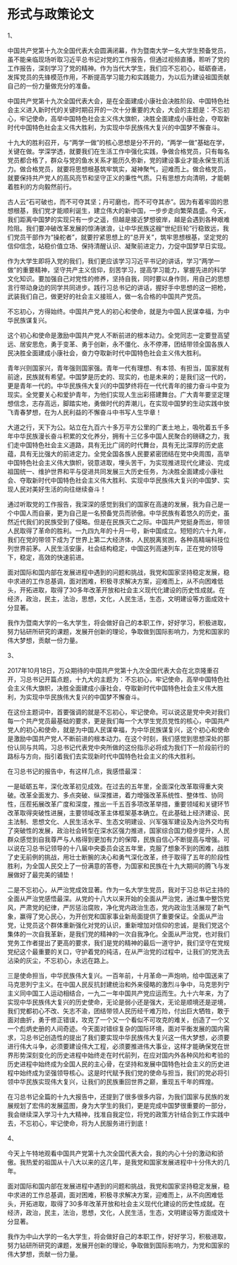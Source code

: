 <!-- 2018/4/10 -->

# 形式与政策论文

1、

中国共产党第十九次全国代表大会圆满闭幕，作为暨南大学一名大学生预备党员，虽不能亲临现场听取习近平总书记对党的工作报告，但通过视频直播，聆听了党的工作报告，深刻学习了党的精神。作为当代大学生，我们应不忘初心，砥砺奋进，发挥党员的先锋模范作用，不断提高学习能力和实践能力，为以后为建设祖国贡献自己的一份力量做充分的准备。

中国共产党第十九次全国代表大会，是在全面建成小康社会决胜阶段、中国特色社会主义进入新时代的关键时期召开的一次十分重要的大会，大会的主题是：不忘初心，牢记使命，高举中国特色社会主义伟大旗帜，决胜全面建成小康社会，夺取新时代中国特色社会主义伟大胜利，为实现中华民族伟大复兴的中国梦不懈奋斗。

十九大的胜利召开，与“两学一做”的核心思想是分不开的，“两学一做”基础在学，关键在做。学深学透，就要我们在生活工作中强化实践，争做合格党员，只有每名党员都合格了，群众与党的鱼水关系才能历久弥新，党的建设事业才能永保生机活力。做合格党员，就要将思想根基筑牢筑实，凝神聚气，迎难而上。做合格党员，就要保持共产党人的高风亮节和坚守正义的秉性气质。只有思想方向清明，才能朝着胜利的方向毅然前行。

古人云“石可破也，而不可夺其坚；丹可磨也，而不可夺其赤”。因为有着牢固的思想根基，我们党才能顺利诞生，建立伟大的新中国，一步步走向繁荣昌盛。今天，我们距离中国梦的实现只有一步之遥，但越是接近梦想彼岸，越是会遇到各种艰难险阻。我们要冲破改革发展的惊涛骇浪，让中华民族这艘“世纪巨轮”行稳致远，我们党员干部作为“操舵者”，就要拧紧思想上的“总开关”，筑牢思想根基，坚定党的信仰信念，站稳价值立场、保持清醒认识、凝聚前进定力，力促中国梦早日实现。

作为大学生即将入党的我们，我们更应该学习习近平书记的讲话，学习“两学一做”的重要精神，坚守共产主义信仰，刻苦学习，提高学习能力，掌握先进的科学文化知识。要加强自己对党性的修养，坚持自我，同时要以身作则，用自己的思想言行带动身边的同学共同进步。践行习总书记的讲话，握好手中思想的这一把枪，武装我们自己，做更好的社会主义接班人，做一名合格的中国共产党员。

不忘初心，方得始终。中国共产党人的初心和使命，就是为中国人民谋幸福，为中华民族谋复兴。

这个初心和使命是激励中国共产党人不断前进的根本动力。全党同志一定要登高望远、居安思危，勇于变革、勇于创新，永不僵化、永不停滞，团结带领全国各族人民决胜全面建成小康社会，奋力夺取新时代中国特色社会主义伟大胜利。

青年兴则国家兴，青年强则国家强。青年一代有理想、有本领、有担当，国家就有前途，民族就有希望。中国梦是历史的、现实的，也是未来的；是我们这一代的，更是青年一代的。中华民族伟大复兴的中国梦终将在一代代青年的接力奋斗中变为现实。全党要关心和爱护青年，为他们实现人生出彩搭建舞台。广大青年要坚定理想信念，志存高远，脚踏实地，勇做时代的弄潮儿，在实现中国梦的生动实践中放飞青春梦想，在为人民利益的不懈奋斗中书写人生华章！

大道之行，天下为公。站立在九百六十多万平方公里的广袤土地上，吸吮着五千多年中华民族漫长奋斗积累的文化养分，拥有十三亿多中国人民聚合的磅礴之力，我们走中国特色社会主义道路，具有无比广阔的时代舞台，具有无比深厚的历史底蕴，具有无比强大的前进定力。全党全国各族人民要紧密团结在党中央周围，高举中国特色社会主义伟大旗帜，锐意进取，埋头苦干，为实现推进现代化建设、完成祖国统一、维护世界和平与促进共同发展三大历史任务，为决胜全面建成小康社会、夺取新时代中国特色社会主义伟大胜利、实现中华民族伟大复兴的中国梦、实现人民对美好生活的向往继续奋斗！

通过听取党的工作报告，我深深的感觉到我们的国家在高速的发展，我为自己是一个中国人而自豪，更为自己是一名预备党员而骄傲。中华民族有着悠久的历史，虽然近代我们的民族受到了侵略。但是在民族灭亡之际。中国共产党挺身而出，带领人民取得了革命的胜利。一九四九年的十月一号，新中国成立。短短的六十九年，我们在党的带领下成为了世界上第二大经济体，人民脱离贫困，各种高精端科技位列世界前茅。人民生活安康，社会结构稳定，中国这列高速列车，正在党的领导下，稳定，高效的快速前进。

面对国际和国内部在发展进程中遇到的问题和挑战，我党和国家坚持稳定发展，稳中求进的工作总基调，面对困难，积极寻求解决方案，迎难而上，从不向困难低头，开拓进取，取得了30多年改革开放和社会主义现代化建设的历史性成就。在经济，政治，民主，法治，思想，文化，人民生活，生态，文明建设等方面成效十分显著。

我作为暨南大学的一名大学生，将会做好自己的本职工作，好好学习，积极进取，努力钻研所研究的课题，发展开创新的理论，争取做到国际影响力，为党和国家的伟大梦想，贡献一份力量。

3、

2017年10月18日，万众期待的中国共产党第十九次全国代表大会在北京隆重召开，习总书记开篇点题，十九大的主题为：不忘初心，牢记使命，高举中国特色社会主义伟大旗帜，决胜全面建成小康社会，夺取新时代中国特色社会主义伟大胜利，为实现中华民族伟大复兴的中国梦不懈奋斗。

在这份主题词中，首要强调的就是不忘初心，牢记使命。可以说这是党中央对我们每一个共产党员最基础的要求，更是我们每一个大学生党员党性的核心，中国共产党人的初心和使命，就是为中国人民谋幸福，为中华民族谋复兴，这个初心和使命是激励中国共产党人不断前进的根本动力。在这个时刻，我们感觉到思想深处的那份认同与共鸣，习总书记代表党中央所做的这份指示必将成为我们下一阶段前行的路标与方向，指引着我们去实现新时代中国特色社会主义的伟大胜利。

在习总书记的报告中，有这样几点，我感悟最深：

一是砥砺五年，深化改革初见成效。在过去的五年里，全面深化改革取得重大突破。改革全面发力、多点突破、纵深推进，着力增强改革系统性、整体性、协同性，压茬拓展改革广度和深度，推出一千五百多项改革举措，重要领域和关键环节改革取得突破性进展，主要领域改革主体框架基本确立。在此基础上经济建设、民主法制、思想文化、人民生活水平、生态文明建设、兴军强军建设及內治外交均有了突破性的发展，政治社会转型在深水区强力推进，国家综合国力稳步提升，人民群众感觉到自我尊严与人格得到更加有力的保障，民族自信心不断提高与增强。可以说在习总书记领导的十八届中央委员会这五年里，克服了想象不到的困难，战胜了史无前例的挑战，用壮士断腕的决心和勇气深化改革，终于取得了五年的阶段性胜利，为全国人民交上了一份满意的答卷，为国家和民族在十九大期间的腾飞与发展做好了最完美的铺垫！

二是不忘初心，从严治党成效显著。作为一名大学生党员，我对于习总书记主持的全面从严治党感悟最深。从党的十八大以来开始的全面从严治党，通过集中整饬党风，严肃党的纪律，严厉惩治腐败，净化党内政治生态，党内政治生活展现了新气象，赢得了党心民心，为开创党和国家事业新局面提供了重要保证。全面从严治党，让党员这个群体重新强化对党的认识，重新增加对信仰的忠诚，是我们党这个集体的一次自我革新，是我们党的精神的一次自我净化。全面从严治党，也对我们党务工作者提出了更高的要求，我们是党的精神的最后一道守护，我们坚守在党规党纪这个最重要的关口，守护着党的纯洁，在从严治党的过程中，让我们的党洗去沾染的灰尘，不忘初心，永远在路上。

三是使命担当，中华民族伟大复兴。一百年前，十月革命一声炮响，给中国送来了马克思列宁主义。在中国人民反抗封建统治和外来侵略的激烈斗争中，马克思列宁主义同中国工人运动相结合，一九二一年中国共产党应运而生。九十六年来，为了实现中华民族伟大复兴的历史使命，无论是弱小还是强大，无论是顺境还是逆境，我们党都初心不改、矢志不渝，团结带领人民历经千难万险，付出巨大牺牲，敢于面对曲折，勇于修正错误，攻克了一个又一个看似不可攻克的难关，创造了一个又一个彪炳史册的人间奇迹。今天面对错综复杂的国际环境，面对平衡发展的国内需求，习总书记创造性的提出了我们要实现中华民族伟大复兴这一伟大梦想，必须要进行伟大斗争，必须要建设伟大工程，必须要推进伟大事业，这样才能确保党在世界形势深刻变化的历史进程中始终走在时代前列，在应对国内外各种风险和考验的历史进程中始终成为全国人民的主心骨，在坚持和发展中国特色社会主义的历史进程中始终成为坚强领导核心。这是时代赋予我们党的使命与担当，我们的党必将引领中华民族实现伟大复兴，让我们的民族重回世界之巅，重现五千年的辉煌。

在习总书记全篇的十九大报告中，还提到了很多很多内容，为我们国家与民族的发展规划了宏伟的发展蓝图，身为大学生的我们，更是完成中国梦很重要的一部分，我会继续深入学习十九大精神，找准自我定位，将党的政策方针结合到工作实践中去，不忘初心，牢记使命，将为人民服务进行到底！

4、

今天上午特地观看中国共产党第十九次全国代表大会，我的内心十分的激动和骄傲。我热爱的祖国从十八大以来的这几年，是我党和国家发展进程中十分伟大的几年。

面对国际和国内部在发展进程中遇到的问题和挑战，我党和国家坚持稳定发展，稳中求进的工作总基调，面对困难，积极寻求解决方案，迎难而上，从不向困难低头，开拓进取，取得了30多年改革开放和社会主义现代化建设的历史性成就。在经济，政治，民主，法治，思想，文化，人民生活，生态，文明建设等方面成效十分显著。

我作为中山大学的一名大学生，将会做好自己的本职工作，好好学习，积极进取，努力钻研所研究的课题，发展开创新的理论，争取做到国际影响力，为党和国家的伟大梦想，贡献一份力量。
